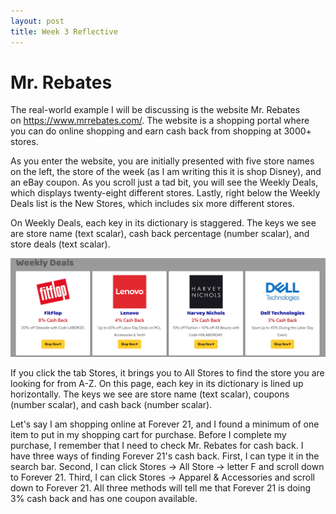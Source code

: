 ```yaml
---
layout: post
title: Week 3 Reflective
---
```


# Mr. Rebates


The real-world example I will be discussing is the website Mr. Rebates on https://www.mrrebates.com/. The website is a shopping portal where you can do online shopping and earn cash back from shopping at 3000+ stores.
<br/>

As you enter the website, you are initially presented with five store names on the left, the store of the week (as I am writing this it is shop Disney), and an eBay coupon. As you scroll just a tad bit, you will see the Weekly Deals, which displays twenty-eight different stores. Lastly, right below the Weekly Deals list is the New Stores, which includes six more different stores.
<br/>

On Weekly Deals, each key in its dictionary is staggered. The keys we see are store name (text scalar), cash back percentage (number scalar), and store deals (text scalar).
<br/>

<p>
    <img src="/weeklydeals.png">
</p>

If you click the tab Stores, it brings you to All Stores to find the store you are looking for from A-Z. On this page, each key in its dictionary is lined up horizontally. The keys we see are store name (text scalar), coupons (number scalar), and cash back (number scalar).
<br/>

Let's say I am shopping online at Forever 21, and I found a minimum of one item to put in my shopping cart for purchase. Before I complete my purchase, I remember that I need to check Mr. Rebates for cash back. I have three ways of finding Forever 21's cash back. First, I can type it in the search bar. Second, I can click Stores -> All Store -> letter F and scroll down to Forever 21. Third, I can click Stores -> Apparel & Accessories and scroll down to Forever 21. All three methods will tell me that Forever 21 is doing 3% cash back and has one coupon available.
<br/>



